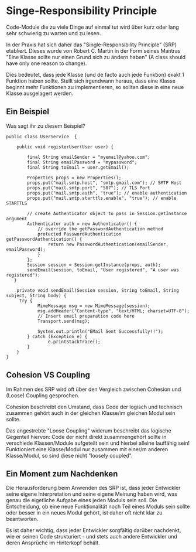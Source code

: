 # Singe-Responsibility Principle
Code-Module die zu viele Dinge auf einmal tut wird über kurz oder lang sehr schwierig zu warten und zu lesen.

In der Praxis hat sich daher das "Single-Responsibility Principle" (SRP) etabliert. Dieses wurde von Robert C. Martin in der Form seines Mantras "Eine Klasse sollte nur einen Grund sich zu ändern haben" (A class should have only one reason to change).

Dies bedeutet, dass jede Klasse (und de facto auch jede Funktion) exakt 1 Funktion haben sollte. Stellt sich irgendwann heraus, dass eine Klasse beginnt mehr Funktionen zu implementieren, so sollten diese in eine neue Klasse ausgelagert werden.

## Ein Beispiel

Was sagt ihr zu diesem Beispiel?

``` 
public class UserService  {

    public void registerUser(User user) {

        final String emailSender = "myemail@yahoo.com";
        final String emailPassword = "mypassword";
        final String toEmail = user.getEmail();

        Properties props = new Properties();
        props.put("mail.smtp.host", "smtp.gmail.com"); // SMTP Host
        props.put("mail.smtp.port", "587"); // TLS Port
        props.put("mail.smtp.auth", "true"); // enable authentication
        props.put("mail.smtp.starttls.enable", "true"); // enable STARTTLS

        // create Authenticator object to pass in Session.getInstance argument
        Authenticator auth = new Authenticator() {
            // override the getPasswordAuthentication method
            protected PasswordAuthentication getPasswordAuthentication() {
                return new PasswordAuthentication(emailSender, emailPassword);
            }
        };
        Session session = Session.getInstance(props, auth);
        sendEmail(session, toEmail, "User registered", "A user was registered");
   }

    private void sendEmail(Session session, String toEmail, String subject, String body) {
     try {
            MimeMessage msg = new MimeMessage(session);
            msg.addHeader("Content-type", "text/HTML; charset=UTF-8");
            // Insert email preparation code here
            Transport.send(msg);

            System.out.println("EMail Sent Successfully!!");
        } catch (Exception e) {
                e.printStackTrace();
        }
    }
}
```

## Cohesion VS Coupling
Im Rahmen des SRP wird oft über den Vergleich zwischen Cohesion und (Loose) Coupling gesprochen.

Cohesion beschreibt den Umstand, dass Code der logisch und technisch zusammen gehört auch in der gleichen Klasse/im gleichen Modul sein sollte.

Das angestrebte "Loose Coupling" widerum beschreibt das logische Gegenteil hiervon: Code der nicht direkt zusammengehört sollte in verschiede Klassen/Module aufgeteilt sein und hierbei alleine lauffähig sein! Funktioniert eine Klasse/Modul nur zusammen mit einer/m anderen Klasse/Modul, so sind diese nicht "loosely coupled".

## Ein Moment zum Nachdenken
Die Herausforderung beim Anwenden des SRP ist, dass jeder Entwickler seine eigene Interpretation und seine eigene Meinung haben wird, was genau die eigetliche Aufgabe eines jeden Moduls sein soll. Die Entscheidung, ob eine neue Funktionalität noch Teil eines Moduls sein sollte oder besser in ein neues Modul gehört, ist daher oft nicht klar zu beantworten.

Es ist daher wichtig, dass jeder Entwickler sorgfältig darüber nachdenkt, wie er seinen Code strukturiert - und stets auch andere Entwickler und deren Ansprüche im Hinterkopf behält.
